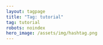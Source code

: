 ```yaml
---
layout: tagpage
title: "Tag: tutorial"
tag: tutorial
robots: noindex
hero_image: /assets/img/hashtag.png
---
```


